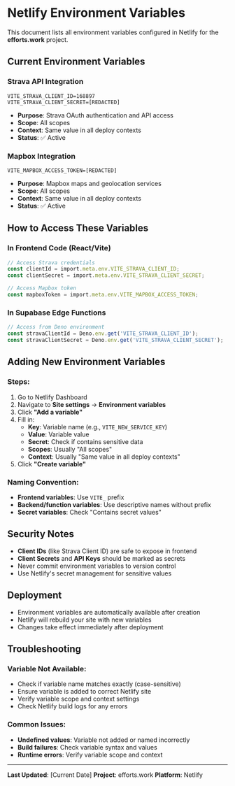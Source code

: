 # Netlify Environment Variables

This document lists all environment variables configured in Netlify for the **efforts.work** project.

## **Current Environment Variables**

### **Strava API Integration**
```
VITE_STRAVA_CLIENT_ID=168897
VITE_STRAVA_CLIENT_SECRET=[REDACTED]
```
- **Purpose**: Strava OAuth authentication and API access
- **Scope**: All scopes
- **Context**: Same value in all deploy contexts
- **Status**: ✅ Active

### **Mapbox Integration**
```
VITE_MAPBOX_ACCESS_TOKEN=[REDACTED]
```
- **Purpose**: Mapbox maps and geolocation services
- **Scope**: All scopes
- **Context**: Same value in all deploy contexts
- **Status**: ✅ Active

## **How to Access These Variables**

### **In Frontend Code (React/Vite)**
```typescript
// Access Strava credentials
const clientId = import.meta.env.VITE_STRAVA_CLIENT_ID;
const clientSecret = import.meta.env.VITE_STRAVA_CLIENT_SECRET;

// Access Mapbox token
const mapboxToken = import.meta.env.VITE_MAPBOX_ACCESS_TOKEN;
```

### **In Supabase Edge Functions**
```typescript
// Access from Deno environment
const stravaClientId = Deno.env.get('VITE_STRAVA_CLIENT_ID');
const stravaClientSecret = Deno.env.get('VITE_STRAVA_CLIENT_SECRET');
```

## **Adding New Environment Variables**

### **Steps:**
1. Go to Netlify Dashboard
2. Navigate to **Site settings** → **Environment variables**
3. Click **"Add a variable"**
4. Fill in:
   - **Key**: Variable name (e.g., `VITE_NEW_SERVICE_KEY`)
   - **Value**: Variable value
   - **Secret**: Check if contains sensitive data
   - **Scopes**: Usually "All scopes"
   - **Context**: Usually "Same value in all deploy contexts"
5. Click **"Create variable"**

### **Naming Convention:**
- **Frontend variables**: Use `VITE_` prefix
- **Backend/function variables**: Use descriptive names without prefix
- **Secret variables**: Check "Contains secret values"

## **Security Notes**

- **Client IDs** (like Strava Client ID) are safe to expose in frontend
- **Client Secrets** and **API Keys** should be marked as secrets
- Never commit environment variables to version control
- Use Netlify's secret management for sensitive values

## **Deployment**

- Environment variables are automatically available after creation
- Netlify will rebuild your site with new variables
- Changes take effect immediately after deployment

## **Troubleshooting**

### **Variable Not Available:**
- Check if variable name matches exactly (case-sensitive)
- Ensure variable is added to correct Netlify site
- Verify variable scope and context settings
- Check Netlify build logs for any errors

### **Common Issues:**
- **Undefined values**: Variable not added or named incorrectly
- **Build failures**: Check variable syntax and values
- **Runtime errors**: Verify variable scope and context

---

**Last Updated**: [Current Date]
**Project**: efforts.work
**Platform**: Netlify
